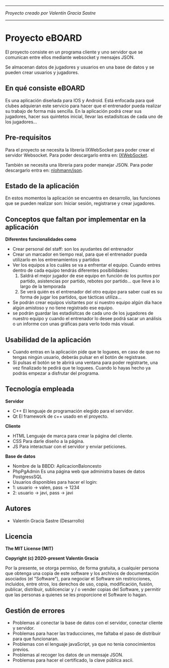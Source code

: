 *******************************************
*Proyecto creado por Valentín Gracia Sastre*
*******************************************

# Proyecto eBOARD

El proyecto consiste en un programa cliente y uno servidor que se comunican entre
ellos mediante websocket y mensajes JSON.

Se almacenan datos de jugadores y usuarios en una base de datos y se pueden crear
usuarios y jugadores.

## En qué consiste eBOARD

Es una aplicación diseñada para IOS y Android.
Está enfocada para qué clubes adquieran este servicio para hacer que el entrenador pueda realizar
su trabajo de forma más sencilla. En la aplicación podrá crear sus jugadores, hacer sus quintetos 
inicial, llevar las estadísitcas de cada uno de los jugadores...

## Pre-requisitos

Para el proyecto se necesita la libreria IXWebSocket para poder crear el servidor Websocket.
Para poder descargarlo entra en: [IXWebSocket](https://github.com/machinezone/IXWebSocket).

También se necesita una libreria para poder manejar JSON.
Para poder descargarlo entra en: [nlohmann/json](https://github.com/nlohmann/json).

## Estado de la aplicación

En estos momentos la aplicación se encuentra en desarrollo, las funciones que se pueden realizar son: Iniciar sesión, registrarse y crear jugadores.

## Conceptos que faltan por implementar en la aplicación

**Diferentes funcionalidades como**
- Crear personal del staff: son los ayudantes del entrenador
- Crear un marcador en tiempo real, para que el entrenador pueda utilizarlo en los entrenamientos y partidos
- Ver los equipos a los cuáles se va a enfrentar el equipo. Cuando entres dentro de cada equipo tendrás diferentes posibilidades:
    1. Saldrá el mejor jugador de ese equipo en función de los puntos por partido, asistencias por partido, rebotes por partido... que lleve a lo largo de la temporada
    2. Se verá quién es el entrenador del otro equipo para saber cual es su forma de jugar los partidos, que tácticas utiliza...
- Se podrán crear equipos visitantes por si nuestro equipo algún día hace algún amistoso y no tiene registrado ese equipo.
- se podrán guardar las estadísitcas de cada uno de los jugadores de nuestro equipo y cuando el entrenador lo desee podrá sacar un análisis o un informe con unas gráficas para verlo todo más visual.

## Usabilidad de la aplicación
- Cuando entras en la aplicación pide que te loguees, en caso de que no tengas ningún usuario, deberás pulsar en el botón de registrase.
- Si pulsas el botón se te abrirá una ventana para poder registrarte, una vez finalizado te pedirá que te loguees. Cuando lo hayas hecho ya podrás empezar a disfrutar del programa.


## Tecnología empleada

**Servidor**
- C++ El lenguaje de programación elegido para el servidor.
- Qt El framework de c++ usado en el proyecto.

**Cliente**
- HTML Lenguaje de marca para crear la página del cliente.
- CSS Para darle diseño a la página.
- JS Para interactuar con el servidor y enviar peticiones.

**Base de datos**
- Nombre de la BBDD: AplicacionBaloncesto
- PhpPgAdmin Es una página web que administra bases de datos PostgressSQL
- Usuarios disponibles para hacer el login:
- 1: usuario -> valen, pass -> 1234
- 2: usuario -> javi, pass -> javi

## Autores

- Valentín Gracia Sastre (Desarrollo)

## Licencia

**The MIT License (MIT)**

**Copyright (c) 2020-present Valentín Gracia**

Por la presente, se otorga permiso, de forma gratuita, a cualquier persona que obtenga una copia de este software y los archivos de documentación asociados (el "Software"),
para negociar el Software sin restricciones, incluidos, entre otros, los derechos de uso, copia, modificación, fusión, publicar, distribuir, sublicenciar y / o vender copias del Software,
y permitir que las personas a quienes se les proporcione el Software lo hagan.

## Gestión de errores

- Problemas al conectar la base de datos con el servidor, conectar cliente y servidor.
- Problemas para hacer las traducciones, me faltaba el paso de distribuir para que funcionaran.
- Problemas con el lenguaje javaScript, ya que no tenia conocimientos previos.
- Problemas al recoger los datos de un mensaje JSON.
- Problemas para hacer el certificado, la clave pública ascii.

